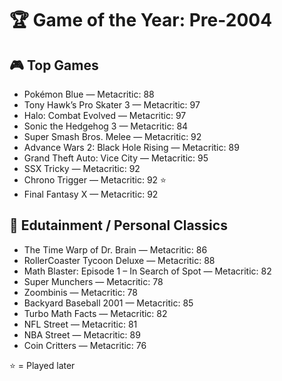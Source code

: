 # 🏆 Game of the Year: Pre-2004

## 🎮 Top Games

- Pokémon Blue — Metacritic: 88  
- Tony Hawk’s Pro Skater 3 — Metacritic: 97  
- Halo: Combat Evolved — Metacritic: 97  
- Sonic the Hedgehog 3 — Metacritic: 84  
- Super Smash Bros. Melee — Metacritic: 92  
- Advance Wars 2: Black Hole Rising — Metacritic: 89  
- Grand Theft Auto: Vice City — Metacritic: 95  
- SSX Tricky — Metacritic: 92  
- Chrono Trigger — Metacritic: 92  ⭐
- Final Fantasy X — Metacritic: 92  

## 🧠 Edutainment / Personal Classics

- The Time Warp of Dr. Brain — Metacritic: 86  
- RollerCoaster Tycoon Deluxe — Metacritic: 88  
- Math Blaster: Episode 1 – In Search of Spot — Metacritic: 82  
- Super Munchers — Metacritic: 78  
- Zoombinis — Metacritic: 78  
- Backyard Baseball 2001 — Metacritic: 85  
- Turbo Math Facts — Metacritic: 82  
- NFL Street — Metacritic: 81  
- NBA Street — Metacritic: 89  
- Coin Critters — Metacritic: 76  

⭐ = Played later